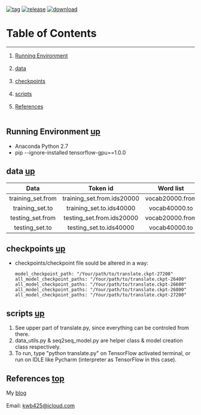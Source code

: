 [![tag][a]][1]
[![release][b]][2]
[![download][c]][3]
# Table of Contents <a name="anchor_main"></a>
---
1. [Running Environment](#anchor_1) <br></br>
2. [data](#anchor_2) <br></br>
3. [checkpoints](#anchor_3) <br></br>
4. [scripts](#anchor_4) <br></br>
5. [References](#anchor_ref) <br></br>

## Running Environment <a name="anchor_1"></a> [up](#anchor_main)
* Anaconda Python 2.7
* pip --ignore-installed tensorflow-gpu==1.0.0

## data <a name="anchor_2"></a> [up](#anchor_main)
| Data               | Token id                    | Word list       |
| :-------:          | :---:                       | :----:          |  
| training\_set.from | training\_set.from.ids20000 | vocab20000.from | 
| training\_set.to   | training\_set.to.ids40000   | vocab40000.to   |  
| testing\_set.from  | testing\_set.from.ids20000  | vocab20000.from | 
| testing\_set.to    | testing\_set.to.ids40000    | vocab40000.to   | 

## checkpoints <a name="anchor_3"></a> [up](#anchor_main)
* checkpoints/checkpoint file sould be altered in a way: 
	
	```
	model_checkpoint_path: "/Your/path/to/translate.ckpt-27200"
	all_model_checkpoint_paths: "/Your/path/to/translate.ckpt-26400"
	all_model_checkpoint_paths: "/Your/path/to/translate.ckpt-26600"
	all_model_checkpoint_paths: "/Your/path/to/translate.ckpt-26800"
	all_model_checkpoint_paths: "/Your/path/to/translate.ckpt-27200"
	```
	
## scripts <a name="anchor_4"></a> [up](#anchor_main)
1. See upper part of translate.py, since everything can be controled from there.
2. data\_utils.py & seq2seq\_model.py are helper class & model creation class respectively.
3. To run, type "python translate.py" on TensorFlow activated terminal, or run on IDLE like Pycharm (interpreter as TensorFlow in this case).

## References <a name="anchor_ref"></a> [top](#anchor_main)
My [blog][4] <br></br>
Email: <kwb425@icloud.com>

<!--Links to addresses, reference Markdowns-->
[1]: https://github.com/kwb425/ENG_to_KOR_Translator_TensorFlow/tags
[2]: https://github.com/kwb425/ENG_to_KOR_Translator_TensorFlow/releases
[3]: https://github.com/kwb425/ENG_to_KOR_Translator_TensorFlow/releases
[4]: http://kwb425.github.io/
<!--Links to images, reference Markdowns-->
[a]: https://img.shields.io/badge/Tag-v1.2-red.svg?style=plastic
[b]: https://img.shields.io/badge/Release-v1.2-green.svg?style=plastic
[c]: https://img.shields.io/badge/Download-Click-blue.svg?style=plastic
